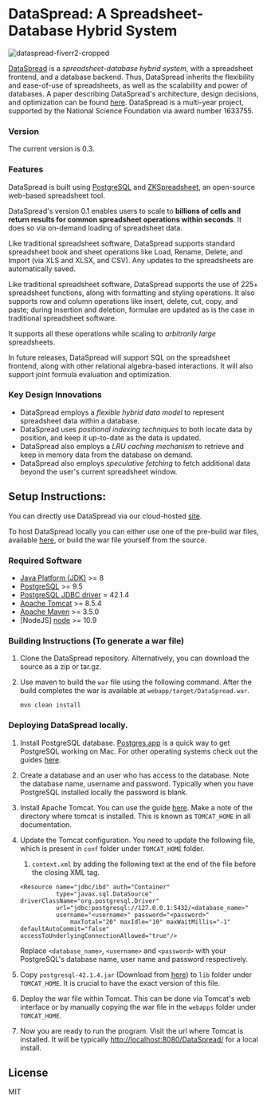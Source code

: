 # DataSpread: A Spreadsheet-Database Hybrid System

![dataspread-fiverr2-cropped](https://cloud.githubusercontent.com/assets/1056605/21773459/cec3c198-d654-11e6-8d0e-5c7a867ed77b.png)


[DataSpread][dataspread-github] is a _spreadsheet-database hybrid system_, with a spreadsheet frontend, and a database backend. Thus, DataSpread inherits the flexibility and ease-of-use of spreadsheets, as well as the scalability and power of databases. A paper describing DataSpread's architecture, design decisions, and optimization can be found [here][dataspread-site]. DataSpread is a multi-year project, supported by the National Science Foundation via award number 1633755.

### Version
The current version is 0.3.

### Features
DataSpread is built using [PostgreSQL][postgressite] and [ZKSpreadsheet][zksite], an open-source web-based spreadsheet tool.

DataSpread's version 0.1 enables users to scale to **billions of cells and return results for common spreadsheet operations within seconds**. It does so via on-demand loading of spreadsheet data.


Like traditional spreadsheet software, DataSpread supports standard spreadsheet book and sheet operations like Load, Rename, Delete, and Import (via XLS and XLSX, and CSV). Any updates to the spreadsheets are automatically saved.

Like traditional spreadsheet software, DataSpread supports the use of 225+ spreadsheet functions, along with formatting and styling operations. It also supports row and column operations like insert, delete, cut, copy, and paste; during insertion and deletion, formulae are updated as is the case in traditional spreadsheet software. 

It supports all these operations while scaling to *arbitrarily large* spreadsheets.

In future releases, DataSpread will support SQL on the spreadsheet frontend, along with other relational algebra-based interactions. It will also support joint formula evaluation and optimization. 

### Key Design Innovations

* DataSpread employs a _flexible hybrid data model_ to represent spreadsheet data within a database. 
* DataSpread uses _positional indexing techniques_ to both locate data by position, and keep it up-to-date as the data is updated. 
* DataSpread also employs a _LRU caching mechanism_ to retrieve and keep in memory data from the database on demand. 
* DataSpread also employs _speculative fetching_ to fetch additional data beyond the user's current spreadsheet window. 



## Setup Instructions:

You can directly use DataSpread via our cloud-hosted [site][siteinfo].

To host DataSpread locally you can either use one of the pre-build war files, available [here][warlink], or build the war file yourself from the source.

### Required Software

* [Java Platform (JDK)][java] >= 8
* [PostgreSQL][posrgres] >= 9.5
* [PostgreSQL JDBC driver][jdbc] = 42.1.4
* [Apache Tomcat][tomcat] >= 8.5.4
* [Apache Maven][maven] >= 3.5.0
* [NodeJS] [node] >= 10.9


### Building Instructions (To generate a war file)

1. Clone the DataSpread repository. Alternatively, you can download the source as a zip or tar.gz. 

2. Use maven to build the `war` file using the following command.  After the build completes the war is available at `webapp/target/DataSpread.war`. 

	```
	mvn clean install
	```

### Deploying DataSpread locally. 

1. Install PostgreSQL database. [Postgres.app][Postgres.app] is a quick way to get PostgreSQL working on Mac. For other operating systems check out the guides [here][postgre_install].  

2. Create a database and an user who has access to the database.  Note the database name, username and password. Typically when you have PostgreSQL installed locally the password is blank.  

3. Install Apache Tomcat. You can use the guide [here][tomcat_install]. Make a note of the directory where tomcat is installed. This is known as `TOMCAT_HOME` in all documentation. 

4. Update the Tomcat configuration. You need to update the following file, which is present in `conf` folder under `TOMCAT_HOME` folder.  

    1. `context.xml` by adding the following text at the end of the file before the closing XML tag.   

	```
	<Resource name="jdbc/ibd" auth="Container"
	          type="javax.sql.DataSource" driverClassName="org.postgresql.Driver"
	          url="jdbc:postgresql://127.0.0.1:5432/<database_name>"
	          username="<username>" password="<password>"
                  maxTotal="20" maxIdle="10" maxWaitMillis="-1" defaultAutoCommit="false" accessToUnderlyingConnectionAllowed="true"/>
	```

	Replace `<database_name>`, `<username>` and `<password>` with your PostgreSQL's database name, user name and password respectively.

5. Copy `postgresql-42.1.4.jar` (Download from [here][jdbc]) to `lib` folder under `TOMCAT_HOME`.  It is crucial to have the exact version of this file. 
 
6. Deploy the war file within Tomcat. This can be done via Tomcat's web interface or by manually copying the war file in the `webapps` folder under `TOMCAT_HOME`.

7. Now you are ready to run the program. Visit the url where Tomcat is installed. It will be typically [http://localhost:8080/DataSpread/][install_loc] for a local install.


License
----
MIT

[install_loc]: http://localhost:8080/DataSpread/
[tomcat_install]: https://www.ntu.edu.sg/home/ehchua/programming/howto/Tomcat_HowTo.html
[postgre_install]: https://wiki.postgresql.org/wiki/Detailed_installation_guides
[Postgres.app]: http://postgresapp.com
[jdbc]: http://central.maven.org/maven2/org/postgresql/postgresql/42.1.4/postgresql-42.1.4.jar
[ant]: https://ant.apache.org/bindownload.cgi
[tomcat]: http://tomcat.apache.org/download-80.cgi
[java]: http://www.oracle.com/technetwork/java/javase/downloads/index-jsp-138363.html
[posrgres]:https://www.postgresql.org/download/
[siteinfo]: http://kite.cs.illinois.edu:8080
[zksite]: https://www.zkoss.org/product/zkspreadsheet
[postgressite]: https://www.postgresql.org/
[warlink]: https://github.com/dataspread/releases/releases
[dataspread-github]: http://dataspread.github.io
[dataspread-site]: http://data-people.cs.illinois.edu/dataspread.pdf
[maven]: https://maven.apache.org/install.html
[node]: https://nodejs.org/en/download/current/


